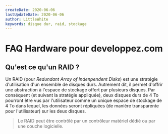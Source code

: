 ```yaml
---
createDate: 2020-06-06
lastUpdateDate: 2020-06-06
author: LittleWhite
keywords: disque dur, raid, stockage
---
```


# FAQ Hardware pour developpez.com

## Qu'est ce qu'un RAID ?

Un RAID (pour *Redundant Array of Indenpendent Disks*) est une stratégie d'utilisation d'un ensemble de disques durs. Autrement dit, il permet d'offrir une abstraction à l'espace de stockage offert par plusieurs disques. Par conséquent (et suivant la stratégie appliquée), deux disques durs de 4 To pourront être vus par l'utilisateur comme un unique espace de stockage de 4 To dans lequel, les données seront répliquées (de manière transparente pour l'utilisateur) sur les deux disques.

> Le RAID peut être contrôlé par un contrôleur matériel dédié ou par une couche logicielle.
